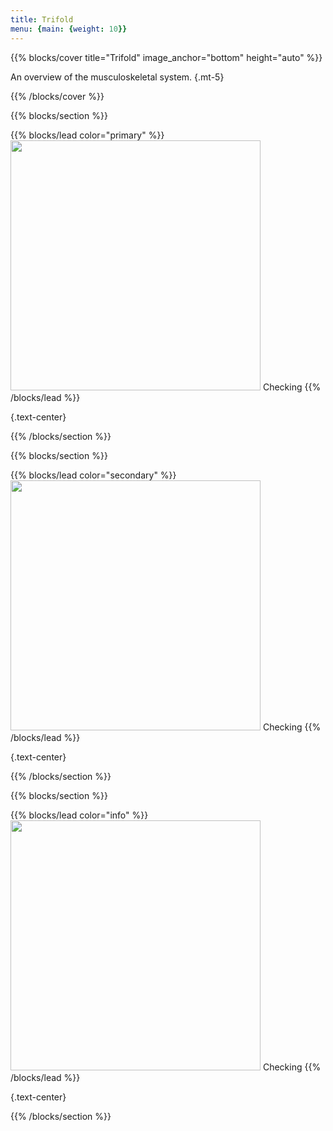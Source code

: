 ```yaml
---
title: Trifold
menu: {main: {weight: 10}}
---
```


{{% blocks/cover title="Trifold" image_anchor="bottom" height="auto" %}}

An overview of the musculoskeletal system.
{.mt-5}

{{% /blocks/cover %}}

{{% blocks/section %}}

<!-- # This is another section -->

{{% blocks/lead color="primary" %}}
<span><img src="/trifold/new-image.JPG" width="400"> Checking</span>
{{% /blocks/lead %}}





{.text-center}

{{% /blocks/section %}}

{{% blocks/section %}}

<!-- # This is another section -->

{{% blocks/lead color="secondary" %}}
<span><img src="/trifold/new-image.JPG" width="400"> Checking</span>
{{% /blocks/lead %}}





{.text-center}

{{% /blocks/section %}}

{{% blocks/section %}}

<!-- # This is another section -->

{{% blocks/lead color="info" %}}
<span><img src="/trifold/new-image.JPG" width="400"> Checking</span>
{{% /blocks/lead %}}





{.text-center}

{{% /blocks/section %}}